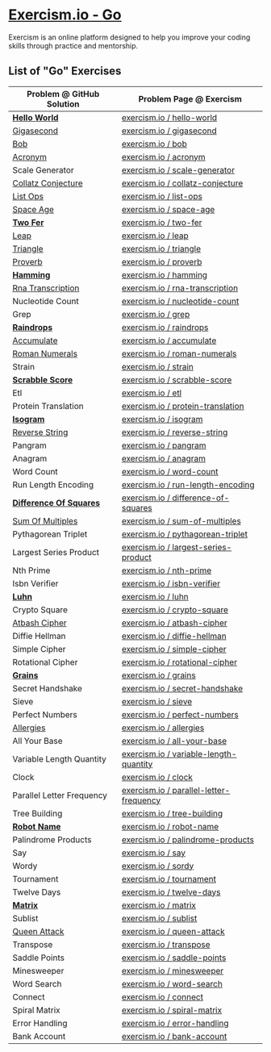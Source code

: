 # [Exercism.io - Go](https://exercism.io/tracks/go)

Exercism is an online platform designed to help you improve your coding skills through practice and mentorship.

## List of "Go" Exercises 

 

 Problem @ GitHub Solution     | Problem Page @ Exercism  
-------------------------------|------------------------- 
 [**Hello World**](hello-world) |  [exercism.io / hello-world ](https://exercism.io/tracks/go/exercises/hello-world)  
 [Gigasecond](gigasecond) |  [exercism.io / gigasecond ](https://exercism.io/tracks/go/exercises/gigasecond)  
 [Bob](bob) |  [exercism.io / bob ](https://exercism.io/tracks/go/exercises/bob)  
 [Acronym](acronym) |  [exercism.io / acronym ](https://exercism.io/tracks/go/exercises/acronym)  
 Scale Generator |  [exercism.io / scale-generator ](https://exercism.io/tracks/go/exercises/scale-generator)  
 [Collatz Conjecture](collatz-conjecture) |  [exercism.io / collatz-conjecture ](https://exercism.io/tracks/go/exercises/collatz-conjecture)  
 [List Ops](list-ops) |  [exercism.io / list-ops ](https://exercism.io/tracks/go/exercises/list-ops)  
 [Space Age](space-age) |  [exercism.io / space-age ](https://exercism.io/tracks/go/exercises/space-age)  
 [**Two Fer**](two-fer) |  [exercism.io / two-fer ](https://exercism.io/tracks/go/exercises/two-fer)  
 [Leap](leap) |  [exercism.io / leap ](https://exercism.io/tracks/go/exercises/leap)  
 [Triangle](triangle) |  [exercism.io / triangle ](https://exercism.io/tracks/go/exercises/triangle)  
 [Proverb](proverb) |  [exercism.io / proverb ](https://exercism.io/tracks/go/exercises/proverb)  
 [**Hamming**](hamming) |  [exercism.io / hamming ](https://exercism.io/tracks/go/exercises/hamming)  
 [Rna Transcription](rna-transcription) |  [exercism.io / rna-transcription ](https://exercism.io/tracks/go/exercises/rna-transcription)  
 Nucleotide Count |  [exercism.io / nucleotide-count ](https://exercism.io/tracks/go/exercises/nucleotide-count)  
 Grep |  [exercism.io / grep ](https://exercism.io/tracks/go/exercises/grep)  
 [**Raindrops**](raindrops) |  [exercism.io / raindrops ](https://exercism.io/tracks/go/exercises/raindrops)  
 [Accumulate](accumulate) |  [exercism.io / accumulate ](https://exercism.io/tracks/go/exercises/accumulate)  
 [Roman Numerals](roman-numerals) |  [exercism.io / roman-numerals ](https://exercism.io/tracks/go/exercises/roman-numerals)  
 Strain |  [exercism.io / strain ](https://exercism.io/tracks/go/exercises/strain)  
 [**Scrabble Score**](scrabble-score) |  [exercism.io / scrabble-score ](https://exercism.io/tracks/go/exercises/scrabble-score)  
 Etl |  [exercism.io / etl ](https://exercism.io/tracks/go/exercises/etl)  
 Protein Translation |  [exercism.io / protein-translation ](https://exercism.io/tracks/go/exercises/protein-translation)  
 [**Isogram**](isogram) |  [exercism.io / isogram ](https://exercism.io/tracks/go/exercises/isogram)  
 [Reverse String](reverse-string) |  [exercism.io / reverse-string ](https://exercism.io/tracks/go/exercises/reverse-string)  
 Pangram |  [exercism.io / pangram ](https://exercism.io/tracks/go/exercises/pangram)  
 Anagram |  [exercism.io / anagram ](https://exercism.io/tracks/go/exercises/anagram)  
 Word Count |  [exercism.io / word-count ](https://exercism.io/tracks/go/exercises/word-count)  
 Run Length Encoding |  [exercism.io / run-length-encoding ](https://exercism.io/tracks/go/exercises/run-length-encoding)  
 [**Difference Of Squares**](difference-of-squares) |  [exercism.io / difference-of-squares ](https://exercism.io/tracks/go/exercises/difference-of-squares)  
 [Sum Of Multiples](sum-of-multiples) |  [exercism.io / sum-of-multiples ](https://exercism.io/tracks/go/exercises/sum-of-multiples)  
 Pythagorean Triplet |  [exercism.io / pythagorean-triplet ](https://exercism.io/tracks/go/exercises/pythagorean-triplet)  
 Largest Series Product |  [exercism.io / largest-series-product ](https://exercism.io/tracks/go/exercises/largest-series-product)  
 Nth Prime |  [exercism.io / nth-prime ](https://exercism.io/tracks/go/exercises/nth-prime)  
 Isbn Verifier |  [exercism.io / isbn-verifier ](https://exercism.io/tracks/go/exercises/isbn-verifier)  
 [**Luhn**](luhn) |  [exercism.io / luhn ](https://exercism.io/tracks/go/exercises/luhn)  
 Crypto Square |  [exercism.io / crypto-square ](https://exercism.io/tracks/go/exercises/crypto-square)  
 [Atbash Cipher](atbash-cipher) |  [exercism.io / atbash-cipher ](https://exercism.io/tracks/go/exercises/atbash-cipher)  
 Diffie Hellman |  [exercism.io / diffie-hellman ](https://exercism.io/tracks/go/exercises/diffie-hellman)  
 Simple Cipher |  [exercism.io / simple-cipher ](https://exercism.io/tracks/go/exercises/simple-cipher)  
 Rotational Cipher |  [exercism.io / rotational-cipher ](https://exercism.io/tracks/go/exercises/rotational-cipher)  
 [**Grains**](grains) |  [exercism.io / grains ](https://exercism.io/tracks/go/exercises/grains)  
 Secret Handshake |  [exercism.io / secret-handshake ](https://exercism.io/tracks/go/exercises/secret-handshake)  
 Sieve |  [exercism.io / sieve ](https://exercism.io/tracks/go/exercises/sieve)  
 Perfect Numbers |  [exercism.io / perfect-numbers ](https://exercism.io/tracks/go/exercises/perfect-numbers)  
 [Allergies](allergies) |  [exercism.io / allergies ](https://exercism.io/tracks/go/exercises/allergies)  
 All Your Base |  [exercism.io / all-your-base ](https://exercism.io/tracks/go/exercises/all-your-base)  
 Variable Length Quantity |  [exercism.io / variable-length-quantity ](https://exercism.io/tracks/go/exercises/variable-length-quantity)  
 Clock |  [exercism.io / clock ](https://exercism.io/tracks/go/exercises/clock)  
 Parallel Letter Frequency |  [exercism.io / parallel-letter-frequency ](https://exercism.io/tracks/go/exercises/parallel-letter-frequency)  
 Tree Building |  [exercism.io / tree-building ](https://exercism.io/tracks/go/exercises/tree-building)  
 [**Robot Name**](robot-name) |  [exercism.io / robot-name ](https://exercism.io/tracks/go/exercises/robot-name)  
 Palindrome Products |  [exercism.io / palindrome-products ](https://exercism.io/tracks/go/exercises/palindrome-products)  
 Say |  [exercism.io / say ](https://exercism.io/tracks/go/exercises/say)  
 Wordy |  [exercism.io / sordy ](https://exercism.io/tracks/go/exercises/sordy)  
 Tournament |  [exercism.io / tournament ](https://exercism.io/tracks/go/exercises/tournament)  
 Twelve Days |  [exercism.io / twelve-days ](https://exercism.io/tracks/go/exercises/twelve-days)  
 [**Matrix**](matrix) |  [exercism.io / matrix ](https://exercism.io/tracks/go/exercises/matrix)  
 Sublist |  [exercism.io / sublist ](https://exercism.io/tracks/go/exercises/sublist)  
 [Queen Attack](queen-attack) |  [exercism.io / queen-attack ](https://exercism.io/tracks/go/exercises/queen-attack)  
 Transpose |  [exercism.io / transpose ](https://exercism.io/tracks/go/exercises/transpose)  
 Saddle Points |  [exercism.io / saddle-points ](https://exercism.io/tracks/go/exercises/saddle-points)  
 Minesweeper |  [exercism.io / minesweeper ](https://exercism.io/tracks/go/exercises/minesweeper)  
 Word Search |  [exercism.io / word-search ](https://exercism.io/tracks/go/exercises/word-search)  
 Connect |  [exercism.io / connect ](https://exercism.io/tracks/go/exercises/connect)  
 Spiral Matrix |  [exercism.io / spiral-matrix ](https://exercism.io/tracks/go/exercises/spiral-matrix)  
 Error Handling |  [exercism.io / error-handling ](https://exercism.io/tracks/go/exercises/error-handling)  
 Bank Account |  [exercism.io / bank-account ](https://exercism.io/tracks/go/exercises/bank-account)  

